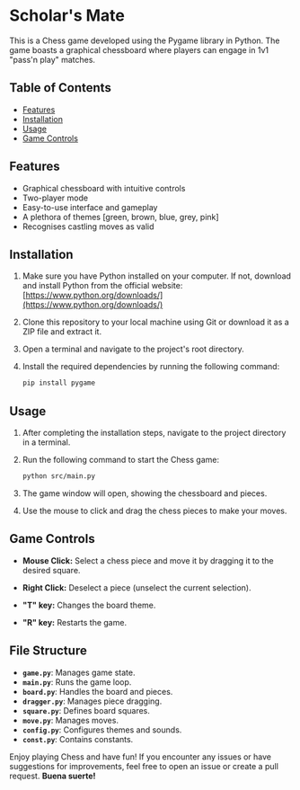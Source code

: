 # Scholar's Mate

This is a Chess game developed using the Pygame library in Python. The game boasts a graphical chessboard where players can engage in 1v1 "pass'n play" matches.

## Table of Contents

-   [Features](#features)
-   [Installation](#installation)
-   [Usage](#usage)
-   [Game Controls](#game-controls)


## Features

-   Graphical chessboard with intuitive controls
-   Two-player mode
-   Easy-to-use interface and gameplay
-   A plethora of themes [green, brown, blue, grey, pink]
-   Recognises castling moves as valid

## Installation

1. Make sure you have Python installed on your computer. If not, download and install Python from the official website: [https://www.python.org/downloads/](https://www.python.org/downloads/)

2. Clone this repository to your local machine using Git or download it as a ZIP file and extract it.

3. Open a terminal and navigate to the project's root directory.

4. Install the required dependencies by running the following command:

    ```bash
    pip install pygame
    ```

## Usage

1. After completing the installation steps, navigate to the project directory in a terminal.

2. Run the following command to start the Chess game:

    ```bash
    python src/main.py
    ```

3. The game window will open, showing the chessboard and pieces.

4. Use the mouse to click and drag the chess pieces to make your moves.

## Game Controls

-   **Mouse Click:** Select a chess piece and move it by dragging it to the desired square.

-   **Right Click:** Deselect a piece (unselect the current selection).

-   **"T" key:** Changes the board theme.

-   **"R" key:** Restarts the game.


## File Structure

- **`game.py`**: Manages game state.
- **`main.py`**: Runs the game loop.
- **`board.py`**: Handles the board and pieces.
- **`dragger.py`**: Manages piece dragging.
- **`square.py`**: Defines board squares.
- **`move.py`**: Manages moves.
- **`config.py`**: Configures themes and sounds.
- **`const.py`**: Contains constants.

Enjoy playing Chess and have fun! If you encounter any issues or have suggestions for improvements, feel free to open an issue or create a pull request. **Buena suerte!**
